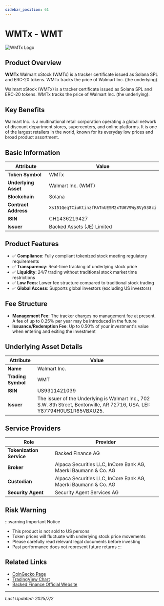 ```yaml
---
sidebar_position: 61
---
```


# WMTx - WMT

![WMTx Logo](/img/tokens/wmtx.svg)

## Product Overview

**WMTx** Walmart xStock (WMTx) is a tracker certificate issued as Solana SPL and ERC-20 tokens. WMTx tracks the price of Walmart Inc. (the underlying).

Walmart xStock (WMTx) is a tracker certificate issued as Solana SPL and ERC-20 tokens. WMTx tracks the price of Walmart Inc. (the underlying).

## Key Benefits

Walmart Inc. is a multinational retail corporation operating a global network of discount department stores, supercenters, and online platforms. It is one of the largest retailers in the world, known for its everyday low prices and broad product assortment.

## Basic Information

| Attribute | Value |
|------|----|
| **Token Symbol** | WMTx |
| **Underlying Asset** | Walmart Inc. (WMT) |
| **Blockchain** | Solana |
| **Contract Address** | `Xs151QeqTCiuKtinzfRATnUESM2xTU6V9Wy8Vy538ci` |
| **ISIN** | CH1436219427 |
| **Issuer** | Backed Assets (JE) Limited |

## Product Features

- ✅ **Compliance**: Fully compliant tokenized stock meeting regulatory requirements
- ✅ **Transparency**: Real-time tracking of underlying stock price
- ✅ **Liquidity**: 24/7 trading without traditional stock market time restrictions
- ✅ **Low Fees**: Lower fee structure compared to traditional stock trading
- ✅ **Global Access**: Supports global investors (excluding US investors)

## Fee Structure

- **Management Fee**: The tracker charges no management fee at present. A fee of up to 0.25% per year may be introduced in the future
- **Issuance/Redemption Fee**: Up to 0.50% of your investment's value when entering and exiting the investment

## Underlying Asset Details

| Attribute | Value |
|------|----|
| **Name** | Walmart Inc. |
| **Trading Symbol** | WMT |
| **ISIN** | US9311421039 |
| **Issuer** | The issuer of the Underlying is Walmart Inc., 702 S.W. 8th Street, Bentonville, AR 72716, USA. LEI: Y87794H0US1R65VBXU25. |

## Service Providers

| Role | Provider |
|------|----|
| **Tokenization Service** | Backed Finance AG |
| **Broker** | Alpaca Securities LLC, InCore Bank AG, Maerki Baumann & Co. AG |
| **Custodian** | Alpaca Securities LLC, InCore Bank AG, Maerki Baumann & Co. AG |
| **Security Agent** | Security Agent Services AG |

## Risk Warning

:::warning Important Notice
- This product is not sold to US persons
- Token prices will fluctuate with underlying stock price movements
- Please carefully read relevant legal documents before investing
- Past performance does not represent future returns
:::

## Related Links

- [CoinGecko Page](https://www.coingecko.com/)
- [TradingView Chart](https://www.tradingview.com/)
- [Backed Finance Official Website](https://backed.fi/)

---

*Last Updated: 2025/7/2*
